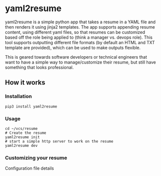 # yaml2resume

yaml2resume is a simple python app that takes a resume in a YAML file and then renders it using jinja2 templates. The app supports appending resume content, using different yaml files, so that resumes can be customized based off the role being applied to (think a manager vs. devops role). This tool supports outputting different file formats (by default an HTML and TXT template are provided), which can be used to make outputs flexible.

This is geared towards software developers or technical engineers that want to have a simple way to manage/customize their resume, but still have something that looks professional.

## How it works

### Installation

```
pip3 install yaml2resume
```

### Usage

```
cd ~/vcs/resume
# Create the resume
yaml2resume init
# start a simple http server to work on the resume
yaml2resume dev
```

### Customizing your resume

Configuration file details



